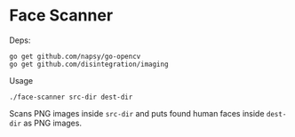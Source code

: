 # Face Scanner

Deps:

```
go get github.com/napsy/go-opencv
go get github.com/disintegration/imaging
```
Usage

```
./face-scanner src-dir dest-dir
```

Scans PNG images inside ``src-dir`` and puts found human faces inside ``dest-dir`` as PNG images.
